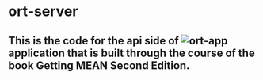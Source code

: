 # ort-server
## This is the code for the api side of ![ort-app](https://github.com/qu4dro/ort-app) application that is built through the course of the book Getting MEAN Second Edition.
